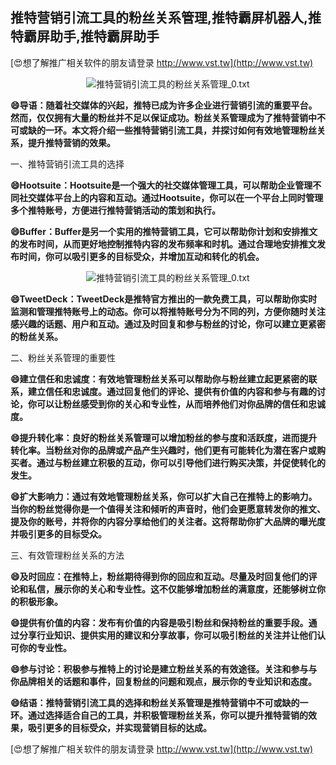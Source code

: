 ## **推特营销引流工具的粉丝关系管理,推特霸屏机器人,推特霸屏助手,推特霸屏助手**

[😍想了解推广相关软件的朋友请登录 http://www.vst.tw](http://www.vst.tw)

 <center><img src="https://vst.tw/MP4/tuiguang/png/6.png" alt="推特营销引流工具的粉丝关系管理_0.txt"></center>

**😄导语：随着社交媒体的兴起，推特已成为许多企业进行营销引流的重要平台。然而，仅仅拥有大量的粉丝并不足以保证成功。粉丝关系管理成为了推特营销中不可或缺的一环。本文将介绍一些推特营销引流工具，并探讨如何有效地管理粉丝关系，提升推特营销的效果。**

一、推特营销引流工具的选择

**😄Hootsuite：Hootsuite是一个强大的社交媒体管理工具，可以帮助企业管理不同社交媒体平台上的内容和互动。通过Hootsuite，你可以在一个平台上同时管理多个推特账号，方便进行推特营销活动的策划和执行。**

**😄Buffer：Buffer是另一个实用的推特营销工具，它可以帮助你计划和安排推文的发布时间，从而更好地控制推特内容的发布频率和时机。通过合理地安排推文发布时间，你可以吸引更多的目标受众，并增加互动和转化的机会。**

 <center><img src="https://vst.tw/MP4/tuiguang/png/0.png" alt="推特营销引流工具的粉丝关系管理_0.txt"></center>

**😄TweetDeck：TweetDeck是推特官方推出的一款免费工具，可以帮助你实时监测和管理推特账号上的动态。你可以将推特账号分为不同的列，方便你随时关注感兴趣的话题、用户和互动。通过及时回复和参与粉丝的讨论，你可以建立更紧密的粉丝关系。**

二、粉丝关系管理的重要性

**😄建立信任和忠诚度：有效地管理粉丝关系可以帮助你与粉丝建立起更紧密的联系，建立信任和忠诚度。通过回复他们的评论、提供有价值的内容和参与有趣的讨论，你可以让粉丝感受到你的关心和专业性，从而培养他们对你品牌的信任和忠诚度。**

**😄提升转化率：良好的粉丝关系管理可以增加粉丝的参与度和活跃度，进而提升转化率。当粉丝对你的品牌或产品产生兴趣时，他们更有可能转化为潜在客户或购买者。通过与粉丝建立积极的互动，你可以引导他们进行购买决策，并促使转化的发生。**

**😄扩大影响力：通过有效地管理粉丝关系，你可以扩大自己在推特上的影响力。当你的粉丝觉得你是一个值得关注和倾听的声音时，他们会更愿意转发你的推文、提及你的账号，并将你的内容分享给他们的关注者。这将帮助你扩大品牌的曝光度并吸引更多的目标受众。**

三、有效管理粉丝关系的方法

**😄及时回应：在推特上，粉丝期待得到你的回应和互动。尽量及时回复他们的评论和私信，展示你的关心和专业性。这不仅能够增加粉丝的满意度，还能够树立你的积极形象。**

**😄提供有价值的内容：发布有价值的内容是吸引粉丝和保持粉丝的重要手段。通过分享行业知识、提供实用的建议和分享故事，你可以吸引粉丝的关注并让他们认可你的专业性。**

**😄参与讨论：积极参与推特上的讨论是建立粉丝关系的有效途径。关注和参与与你品牌相关的话题和事件，回复粉丝的问题和观点，展示你的专业知识和态度。**

**😄结语：推特营销引流工具的选择和粉丝关系管理是推特营销中不可或缺的一环。通过选择适合自己的工具，并积极管理粉丝关系，你可以提升推特营销的效果，吸引更多的目标受众，并实现营销目标的达成。**

[😍想了解推广相关软件的朋友请登录 http://www.vst.tw](http://www.vst.tw)



